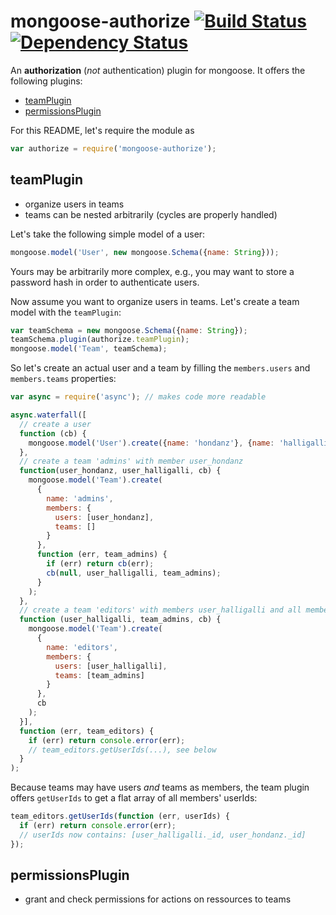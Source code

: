 # mongoose-authorize [![Build Status](https://travis-ci.org/paperhub/mongoose-authorize.svg)](https://travis-ci.org/paperhub/mongoose-authorize) [![Dependency Status](https://gemnasium.com/paperhub/mongoose-authorize.svg)](https://gemnasium.com/paperhub/mongoose-authorize)

An **authorization** (*not* authentication) plugin for mongoose. It offers the following plugins:

 * [teamPlugin](#teamplugin)
 * [permissionsPlugin](#permissionsplugin)

For this README, let's require the module as
```javascript
var authorize = require('mongoose-authorize');
```

## teamPlugin
 * organize users in teams
 * teams can be nested arbitrarily (cycles are properly handled)

Let's take the following simple model of a user:
```javascript
mongoose.model('User', new mongoose.Schema({name: String}));
```
Yours may be arbitrarily more complex, e.g., you may want to store a password hash in order to authenticate users.

Now assume you want to organize users in teams. Let's create a team model with the `teamPlugin`:
```javascript
var teamSchema = new mongoose.Schema({name: String});
teamSchema.plugin(authorize.teamPlugin);
mongoose.model('Team', teamSchema);
```

So let's create an actual user and a team by filling the `members.users` and `members.teams` properties:
```javascript
var async = require('async'); // makes code more readable

async.waterfall([
  // create a user
  function (cb) {
    mongoose.model('User').create({name: 'hondanz'}, {name: 'halligalli'}, cb);
  },
  // create a team 'admins' with member user_hondanz
  function(user_hondanz, user_halligalli, cb) {
    mongoose.model('Team').create(
      {
        name: 'admins',
        members: {
          users: [user_hondanz],
          teams: []
        }
      },
      function (err, team_admins) {
        if (err) return cb(err);
        cb(null, user_halligalli, team_admins);
      }
    );
  },
  // create a team 'editors' with members user_halligalli and all members of team_admins
  function (user_halligalli, team_admins, cb) {
    mongoose.model('Team').create(
      {
        name: 'editors',
        members: {
          users: [user_halligalli],
          teams: [team_admins]
        }
      },
      cb
    );
  }],
  function (err, team_editors) {
    if (err) return console.error(err);
    // team_editors.getUserIds(...), see below
  }
);
```
Because teams may have users *and* teams as members, the team plugin offers `getUserIds` to get a flat array of all members' userIds:
```javascript
team_editors.getUserIds(function (err, userIds) {
  if (err) return console.error(err);
  // userIds now contains: [user_halligalli._id, user_hondanz._id]
});
```

## permissionsPlugin
 * grant and check permissions for actions on ressources to teams
